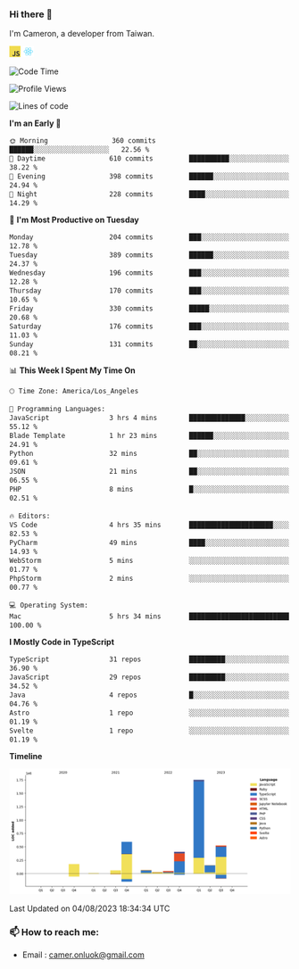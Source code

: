 ### Hi there 👋

I'm Cameron, a developer from Taiwan.


<code><img height="20" src="https://raw.githubusercontent.com/github/explore/80688e429a7d4ef2fca1e82350fe8e3517d3494d/topics/javascript/javascript.png"></code>
<code><img height="20" src="https://raw.githubusercontent.com/github/explore/80688e429a7d4ef2fca1e82350fe8e3517d3494d/topics/react/react.png"></code>



<!--START_SECTION:waka-->
![Code Time](http://img.shields.io/badge/Code%20Time-1%2C003%20hrs%2030%20mins-blue)

![Profile Views](http://img.shields.io/badge/Profile%20Views-0-blue)

![Lines of code](https://img.shields.io/badge/From%20Hello%20World%20I%27ve%20Written-3.8%20million%20lines%20of%20code-blue)

**I'm an Early 🐤** 

```text
🌞 Morning                360 commits         ██████░░░░░░░░░░░░░░░░░░░   22.56 % 
🌆 Daytime                610 commits         ██████████░░░░░░░░░░░░░░░   38.22 % 
🌃 Evening                398 commits         ██████░░░░░░░░░░░░░░░░░░░   24.94 % 
🌙 Night                  228 commits         ████░░░░░░░░░░░░░░░░░░░░░   14.29 % 
```
📅 **I'm Most Productive on Tuesday** 

```text
Monday                   204 commits         ███░░░░░░░░░░░░░░░░░░░░░░   12.78 % 
Tuesday                  389 commits         ██████░░░░░░░░░░░░░░░░░░░   24.37 % 
Wednesday                196 commits         ███░░░░░░░░░░░░░░░░░░░░░░   12.28 % 
Thursday                 170 commits         ███░░░░░░░░░░░░░░░░░░░░░░   10.65 % 
Friday                   330 commits         █████░░░░░░░░░░░░░░░░░░░░   20.68 % 
Saturday                 176 commits         ███░░░░░░░░░░░░░░░░░░░░░░   11.03 % 
Sunday                   131 commits         ██░░░░░░░░░░░░░░░░░░░░░░░   08.21 % 
```


📊 **This Week I Spent My Time On** 

```text
🕑︎ Time Zone: America/Los_Angeles

💬 Programming Languages: 
JavaScript               3 hrs 4 mins        ██████████████░░░░░░░░░░░   55.12 % 
Blade Template           1 hr 23 mins        ██████░░░░░░░░░░░░░░░░░░░   24.91 % 
Python                   32 mins             ██░░░░░░░░░░░░░░░░░░░░░░░   09.61 % 
JSON                     21 mins             ██░░░░░░░░░░░░░░░░░░░░░░░   06.55 % 
PHP                      8 mins              █░░░░░░░░░░░░░░░░░░░░░░░░   02.51 % 

🔥 Editors: 
VS Code                  4 hrs 35 mins       █████████████████████░░░░   82.53 % 
PyCharm                  49 mins             ████░░░░░░░░░░░░░░░░░░░░░   14.93 % 
WebStorm                 5 mins              ░░░░░░░░░░░░░░░░░░░░░░░░░   01.77 % 
PhpStorm                 2 mins              ░░░░░░░░░░░░░░░░░░░░░░░░░   00.77 % 

💻 Operating System: 
Mac                      5 hrs 34 mins       █████████████████████████   100.00 % 
```

**I Mostly Code in TypeScript** 

```text
TypeScript               31 repos            █████████░░░░░░░░░░░░░░░░   36.90 % 
JavaScript               29 repos            █████████░░░░░░░░░░░░░░░░   34.52 % 
Java                     4 repos             █░░░░░░░░░░░░░░░░░░░░░░░░   04.76 % 
Astro                    1 repo              ░░░░░░░░░░░░░░░░░░░░░░░░░   01.19 % 
Svelte                   1 repo              ░░░░░░░░░░░░░░░░░░░░░░░░░   01.19 % 
```



**Timeline**

![Lines of Code chart](https://raw.githubusercontent.com/camer0nluo/camer0nluo/main/assets/bar_graph.png)


 Last Updated on 04/08/2023 18:34:34 UTC
<!--END_SECTION:waka-->

### 📫 How to reach me:
- Email : camer.onluok@gmail.com
